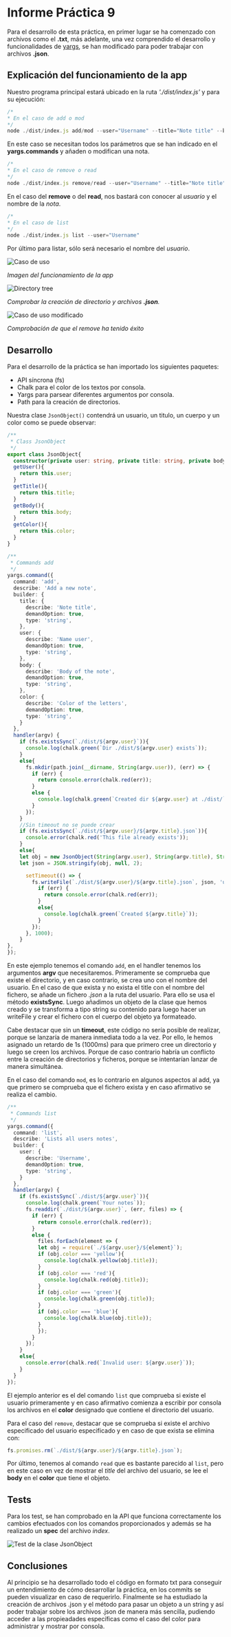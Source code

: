 # Informe Práctica 9
Para el desarrollo de esta práctica, en primer lugar se ha comenzado con archivos como el **.txt**, más adelante, una vez comprendido el desarrollo y funcionalidades de [yargs](https://yargs.js.org/docs/), se han modificado para poder trabajar con archivos **.json**.

## Explicación del funcionamiento de la app
Nuestro programa principal estará ubicado en la ruta *'./dist/index.js'* y para su ejecución:

```typescript
/*
* En el caso de add o mod
*/
node ./dist/index.js add/mod --user="Username" --title="Note title" --body="body of the note" --color="color selected" 
```
En este caso se necesitan todos los parámetros que se han indicado en el **yargs.commands** y añaden o modifican una nota.

```typescript
/*
* En el caso de remove o read
*/
node ./dist/index.js remove/read --user="Username" --title="Note title" 
```
En el caso del **remove** o del **read**, nos bastará con conocer al *usuario* y el nombre de la *nota*. 

```typescript
/*
* En el caso de list
*/
node ./dist/index.js list --user="Username" 
```
Por último para listar, sólo será necesario el nombre del *usuario*.

![Caso de uso](./assets/images/ejemplo%20de%20uso.png)

*Imagen del funcionamiento de la app*

![Directory tree](./assets/images/tree.png)

*Comprobar la creación de directorio y archivos **.json**.*

![Caso de uso modificado](./assets/images/ejemplo%20de%20uso2.png)

*Comprobación de que el remove ha tenido éxito*

## Desarrollo
Para el desarrollo de la práctica se han importado los siguientes paquetes:

- API síncrona (fs)
- Chalk para el color de los textos por consola.
- Yargs para parsear diferentes argumentos por consola.
- Path para la creación de directorios.

Nuestra clase ```JsonObject()``` contendrá un usuario, un titulo, un cuerpo y un color como se puede observar:

```typescript
/**
 * Class JsonObject
 */
export class JsonObject{
  constructor(private user: string, private title: string, private body: string, private color: string ){}
  getUser(){
    return this.user;
  }
  getTitle(){
    return this.title;
  }
  getBody(){
    return this.body;
  }
  getColor(){
    return this.color;
  }
}
```


```typescript
/**
 * Commands add
 */
yargs.command({
  command: 'add',
  describe: 'Add a new note',
  builder: {
    title: {
      describe: 'Note title',
      demandOption: true,
      type: 'string',
    },
    user: {
      describe: 'Name user',
      demandOption: true,
      type: 'string',
    },
    body: {
      describe: 'Body of the note',
      demandOption: true,
      type: 'string',
    },
    color: {
      describe: 'Color of the letters',
      demandOption: true,
      type: 'string',
    }
  },
  handler(argv) {
    if (fs.existsSync(`./dist/${argv.user}`)){
      console.log(chalk.green(`Dir ./dist/${argv.user} exists`));
    }
    else{
      fs.mkdir(path.join(__dirname, String(argv.user)), (err) => {
        if (err) {
          return console.error(chalk.red(err));
        }
        else {
          console.log(chalk.green(`Created dir ${argv.user} at ./dist/`));
        }
      });
    }
    //Sin timeout no se puede crear
    if (fs.existsSync(`./dist/${argv.user}/${argv.title}.json`)){
      console.error(chalk.red('This file already exists'));
    }
    else{
    let obj = new JsonObject(String(argv.user), String(argv.title), String(argv.body), String(argv.color));
    let json = JSON.stringify(obj, null, 2);

      setTimeout(() => {
        fs.writeFile(`./dist/${argv.user}/${argv.title}.json`, json, 'utf8', (err) => {
          if (err) {
            return console.error(chalk.red(err));
          }
          else{
            console.log(chalk.green(`Created ${argv.title}`));
          }
        });
      }, 1000);
    }
},
});
```
En este ejemplo tenemos el comando ```add```, en el handler tenemos los argumentos **argv** que necesitaremos. Primeramente se comprueba que existe el directorio, y en caso contrario, se crea uno con el nombre del usuario. En el caso de que exista y no exista el title con el nombre del fichero, se añade un fichero *.json* a la ruta del usuario. Para ello se usa el método **existsSync**. Luego añadimos un objeto de la clase que hemos creado y se transforma a tipo string su contenido para luego hacer un writeFile y crear el fichero con el cuerpo del objeto ya formateado.

Cabe destacar que sin un **timeout**, este código no sería posible de realizar, porque se lanzaría de manera inmediata todo a la vez. Por ello, le hemos asignado un retardo de 1s (1000ms) para que primero cree un directorio y luego se creen los archivos. Porque de caso contrario habría un conflicto entre la creación de directorios y ficheros, porque se intentarían lanzar de manera simultánea.

En el caso del comando ```mod```, es lo contrario en algunos aspectos al add, ya que primero se comprueba que el fichero exista y en caso afirmativo se realiza el cambio.


```typescript
/**
 * Commands list
 */
yargs.command({
  command: 'list',
  describe: 'Lists all users notes',
  builder: {
    user: {
      describe: 'Username',
      demandOption: true,
      type: 'string',
    } 
  },
  handler(argv) {
    if (fs.existsSync(`./dist/${argv.user}`)){
      console.log(chalk.green(`Your notes`));
      fs.readdir(`./dist/${argv.user}`, (err, files) => {
        if (err) {
          return console.error(chalk.red(err));
        }
        else {
          files.forEach(element => {
          let obj = require(`./${argv.user}/${element}`);
          if (obj.color === 'yellow'){
            console.log(chalk.yellow(obj.title));
          }
          if (obj.color === 'red'){
            console.log(chalk.red(obj.title));
          }
          if (obj.color === 'green'){
            console.log(chalk.green(obj.title));
          }
          if (obj.color === 'blue'){
            console.log(chalk.blue(obj.title));
          }
          });
        }
      });
    }
    else{
      console.error(chalk.red(`Invalid user: ${argv.user}`));
    }
  }
});
```

El ejemplo anterior es el del comando ```list``` que comprueba si existe el usuario primeramente y en caso afirmativo comienza a escribir por consola los archivos en el **color** designado que contiene el directorio del usuario.

Para el caso del ```remove```, destacar que se comprueba si existe el archivo especificado del usuario especificado y en caso de que exista se elimina con:

```typescript
fs.promises.rm(`./dist/${argv.user}/${argv.title}.json`);
```
Por último, tenemos al comando ```read``` que es bastante parecido al ```list```, pero en este caso en vez de mostrar el *title* del archivo del usuario, se lee el **body** en el **color** que tiene el objeto.

## Tests
Para los test, se han comprobado en la API que funciona correctamente los cambios efectuados con los comandos proporcionados y además se ha realizado un **spec** del archivo *index*.

![Test de la clase JsonObject](./assets/images/testconsola.png)

## Conclusiones
Al principio se ha desarrollado todo el código en formato txt para conseguir un entendimiento de cómo desarrollar la práctica, en los commits se pueden visualizar en caso de requerirlo.
Finalmente se ha estudiado la creación de archivos .json y el método para pasar un objeto a un string y así poder trabajar sobre los archivos .json de manera más sencilla, pudiendo acceder a las propieadades específicas como el caso del color para administrar y mostrar por consola.